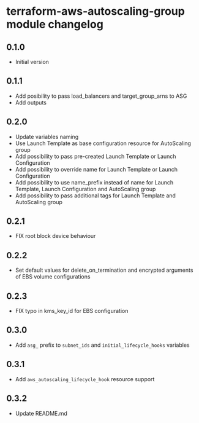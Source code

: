 # terraform-aws-autoscaling-group module changelog

## 0.1.0

- Initial version

## 0.1.1

- Add posibility to pass load_balancers and target_group_arns to ASG
- Add outputs

## 0.2.0

- Update variables naming
- Use Launch Template as base configuration resource for AutoScaling group
- Add possibility to pass pre-created Launch Template or Launch Configuration
- Add possibility to override name for Launch Template or Launch Configuration
- Add possibility to use name_prefix instead of name for Launch Template, Launch Configuration and AutoScaling group
- Add possibility to pass additional tags for Launch Template and AutoScaling group

## 0.2.1

- FIX root block device behaviour

## 0.2.2

- Set default values for delete_on_termination and encrypted arguments of EBS volume configurations

## 0.2.3

- FIX typo in kms_key_id for EBS configuration

## 0.3.0

- Add `asg_` prefix to `subnet_ids` and `initial_lifecycle_hooks` variables

## 0.3.1

- Add `aws_autoscaling_lifecycle_hook` resource support

## 0.3.2

- Update README.md
